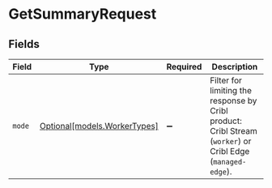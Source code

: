 # GetSummaryRequest


## Fields

| Field                                                                                                                            | Type                                                                                                                             | Required                                                                                                                         | Description                                                                                                                      |
| -------------------------------------------------------------------------------------------------------------------------------- | -------------------------------------------------------------------------------------------------------------------------------- | -------------------------------------------------------------------------------------------------------------------------------- | -------------------------------------------------------------------------------------------------------------------------------- |
| `mode`                                                                                                                           | [Optional[models.WorkerTypes]](../models/workertypes.md)                                                                         | :heavy_minus_sign:                                                                                                               | Filter for limiting the response by Cribl product: Cribl Stream (<code>worker</code>) or Cribl Edge (<code>managed-edge</code>). |